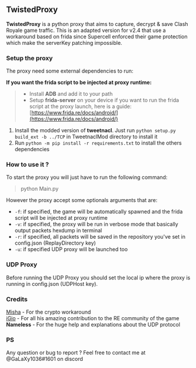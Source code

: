 ## TwistedProxy
**TwistedProxy** is a python proxy that aims to capture, decrypt & save Clash Royale game traffic. This is an adapted version for v2.4 that use a workaround based on frida since Supercell enforced their game protection which make the serverKey patching impossible.

### Setup the proxy
The proxy need some external dependencies to run:

**If you want the frida script to be injected at proxy runtime:**

>-   Install **ADB** and add it to your path
>-   Setup **frida-server** on your device if you want to run the frida script at the proxy launch, here is a guide: [https://www.frida.re/docs/android/](https://www.frida.re/docs/android/)

1. Install the modded version of **tweetnacl**. Just run `python setup.py build_ext -b ../TCP` in TweetnaclMod directory to install it
1.  Run `python -m pip install -r requirements.txt` to install the others dependencies

### How to use it ?

To start the proxy you will just have to run the following command:
> python Main.py


However the proxy accept some optionals arguments that are:

* `-f`: if specified, the game will be automatically spawned and the frida script will be injected at proxy runtime
* `-v`: if specified, the proxy will be run in verbose mode that basically output packets hexdump in terminal
* `-r`: if specified, all packets will be saved in the repository you've set in config.json (ReplayDirectory key)
* `-u`: if specified UDP proxy will be launched too

### UDP Proxy

Before running the UDP Proxy you should set the local ip where the proxy is running in config.json (UDPHost key). 

### Credits

[Misha](https://github.com/MISHA-CRDEV) - For the crypto workaround  
[iGio](https://github.com/iGio90) - For all his amazing contribution to the RE community of the game  
**Nameless** - For the huge help and explanations about the UDP protocol

### PS

Any question or bug to report ? Feel free to contact me at @GaLaXy1036#1601 on discord